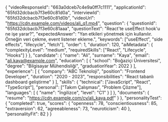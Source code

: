 {
  "videoResponseId": "663a0dceb7c4e9a0ff7c1111",
  "applicationId": "65fd32dcbacb7f3e60c81d0a",
  "interviewId": "65fd32dcbacb7f3e60c81d0b",
  "videoUrl": "https://cdn.example.com/videos/ali_q1.mp4",
  "question": {
    "questionId": "65fd32dcbacb7f3e60c81aaa",
    "questionText": "React'te useEffect hook'u ne işe yarar?",
    "expectedAnswer": "Yan etkileri yönetmek için kullanılır. Örneğin veri çekme, event listener ekleme.",
    "keywords": ["useEffect", "side effects", "lifecycle", "fetch"],
    "order": 1,
    "duration": 120,
    "aiMetadata": {
      "complexityLevel": "medium",
      "requiredSkills": ["React", "Lifecycle", "Hooks"]
    }
  },
  "candidate": {
    "name": "Ali",
    "surname": "Kaya",
    "email": "ali.kaya@example.com",
    "education": [
      {
        "school": "Boğaziçi Üniversitesi",
        "degree": "Bilgisayar Mühendisliği",
        "graduationYear": 2022
      }
    ],
    "experience": [
      {
        "company": "ABC Teknoloji",
        "position": "Frontend Developer",
        "duration": "2020 - 2023",
        "responsibilities": "React tabanlı dashboard geliştirme"
      }
    ],
    "skills": {
      "technical": ["JavaScript", "React", "TypeScript"],
      "personal": ["Takım Çalışması", "Problem Çözme"],
      "languages": [
        { "name": "İngilizce", "level": "C1" }
      ]
    },
    "documents": {
      "resume": "https://cdn.example.com/cv/ali_kaya.pdf"
    }
  },
  "personalityTest": {
    "completed": true,
    "scores": {
      "openness": 78,
      "conscientiousness": 85,
      "extraversion": 62,
      "agreeableness": 73,
      "neuroticism": 40
    },
    "personalityFit": 82
  }
}
